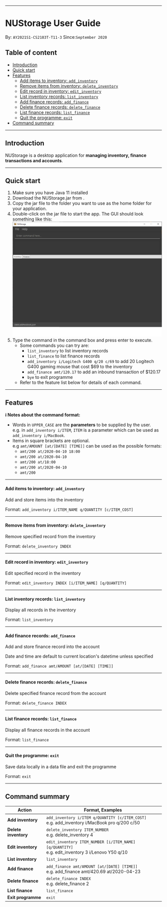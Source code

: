 ---
# NUStorage User Guide

By: `AY2021S1-CS2103T-T11-3` Since:`September 2020`

## Table of content
- [Introduction](#introduction)
- [Quick start](#quick-start)
- [Features](#features)
    + [Add items to inventory: `add_inventory`](#add-items-to-inventory-add_inventory)
    + [Remove items from inventory: `delete_inventory`](#remove-items-from-inventory-delete_inventory)
    + [Edit record in inventory: `edit_inventory`](#edit-record-in-inventory-edit_inventory)
    + [List inventory records: `list_inventory`](#list-inventory-records-list_inventory)
    + [Add finance records: `add_finance`](#add-finance-records-add_finance)
    + [Delete finance records: `delete_finance`](#delete-finance-records-delete_finance)
    + [List finance records: `list_finance`](#list-finance-records-list_finance)
    + [Quit the programme: `exit`](#quit-the-programme-exit)
- [Command summary](#command-summary)

--------------------------------------------------------------------------------------------------------------------

## Introduction
NUStorage is a desktop application for __managing inventory, finance transactions and accounts__.

--------------------------------------------------------------------------------------------------------------------

## Quick start

1. Make sure you have Java 11 installed
1. Download the NUStorage.jar from <here>.
1. Copy the jar file to the folder you want to use as the home folder for your application.
1. Double-click on the jar file to start the app. The GUI should look something like this:
![Start of NUStorage](images/NUStorage.png)
1. Type the command in the command box and press enter to execute.
    - Some commands you can try are:
        - `list_inventory` to list inventory records
        - `list_finance` to list finance records
        - `add_inventory i/Logitech G400 q/20 c/69` to add 20 Logitech G400 gaming mouse that cost $69 to the inventory
        - `add_finance amt/120.17` to add an inbound transaction of $120.17
        - `bye` to exit programme
    - Refer to the feature list below for details of each command.

--------------------------------------------------------------------------------------------------------------------

## Features

<div markdown="block" class="alert alert-info">

**:information_source: Notes about the command format:**<br>
* Words in `UPPER_CASE` are the __parameters__ to be supplied by the user.<br>
    e.g. in `add_inventory i/ITEM`, `ITEM` is a parameter which can be used as `add_inventory i/MacBook`.
* Items in square brackets are optional.<br>
  e.g `amt/AMOUNT [at/[DATE] [TIME]]` can be used as the possible formats:
  * `amt/200 at/2020-04-10 18:00`
  * `amt/200 at/2020-04-10`
  * `amt/200 at/18:00`
  * `amt/200 at/2020-04-10`
  * `amt/200`
</div>

--------------------------------------------------------------------------------------------------------------------
#### Add items to inventory: `add_inventory`
Add and store items into the inventory

Format: `add_inventory i/ITEM_NAME q/QUANTITY [c/ITEM_COST]`

--------------------------------------------------------------------------------------------------------------------

#### Remove items from inventory: `delete_inventory`
Remove specified record from the inventory

Format: `delete_inventory INDEX`

--------------------------------------------------------------------------------------------------------------------

#### Edit record in inventory: `edit_inventory`
Edit specified record in the inventory

Format: `edit_inventory INDEX [i/ITEM_NAME] [q/QUANTITY]`

--------------------------------------------------------------------------------------------------------------------

#### List inventory records: `list_inventory`
Display all records in the inventory

Format: `list_inventory`

--------------------------------------------------------------------------------------------------------------------

#### Add finance records: `add_finance`
Add and store finance record into the account

Date and time are default to current location's datetime unless specified

Format: `add_finance amt/AMOUNT [at/[DATE] [TIME]]`

--------------------------------------------------------------------------------------------------------------------

#### Delete finance records: `delete_finance`

Delete specified finance record from the account

Format: `delete_finance INDEX`

--------------------------------------------------------------------------------------------------------------------

#### List finance records: `list_finance`

Display all finance records in the account

Format: `list_finance`

--------------------------------------------------------------------------------------------------------------------

#### Quit the programme: `exit`

Save data locally in a data file and exit the programme

Format: `exit`

--------------------------------------------------------------------------------------------------------------------

## Command summary

Action | Format, Examples
--------|------------------
__Add inventory__ | `add_inventory i/ITEM q/QUANTITY [c/ITEM_COST]`<br> e.g. add_inventory i/MacBook pro q/200 c/50
__Delete inventory__ | `delete_inventory ITEM_NUMBER`<br> e.g. delete_inventory 4
__Edit inventory__ | `edit_inventory ITEM_NUMBER [i/ITEM_NAME] [q/QUANTITY]`<br> e.g. edit_inventory 3 i/Lenovo Y50 q/10
__List inventory__ | `list_inventory`
__Add finance__ | `add_finance amt/AMOUNT [at/[DATE] [TIME]]`<br> e.g. add_finance amt/420.69 at/2020-04-23
__Delete finance__ | `delete_finance INDEX`<br> e.g. delete_finance 2
__List finance__ | `list_finance`
__Exit programme__ | `exit`
